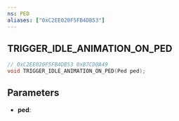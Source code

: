 ```yaml
---
ns: PED
aliases: ["0xC2EE020F5FB4DB53"]
---
```

## TRIGGER_IDLE_ANIMATION_ON_PED

```c
// 0xC2EE020F5FB4DB53 0xB7CD0A49
void TRIGGER_IDLE_ANIMATION_ON_PED(Ped ped);
```


## Parameters
* **ped**: 

